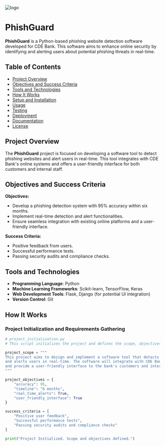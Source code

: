 ![logo](https://www.ghsystems.com/hubfs/Phishing-01.gif)

# PhishGuard

**PhishGuard** is a Python-based phishing website detection software developed for CDE Bank. This software aims to enhance online security by identifying and alerting users about potential phishing threats in real-time.

## Table of Contents

- [Project Overview](#project-overview)
- [Objectives and Success Criteria](#objectives-and-success-criteria)
- [Tools and Technologies](#tools-and-technologies)
- [How It Works](#how-it-works)
- [Setup and Installation](#setup-and-installation)
- [Usage](#usage)
- [Testing](#testing)
- [Deployment](#deployment)
- [Documentation](#documentation)
- [License](#license)

## Project Overview

The **PhishGuard** project is focused on developing a software tool to detect phishing websites and alert users in real-time. This tool integrates with CDE Bank's online systems and offers a user-friendly interface for both customers and internal staff.

## Objectives and Success Criteria

**Objectives:**
- Develop a phishing detection system with 95% accuracy within six months.
- Implement real-time detection and alert functionalities.
- Ensure seamless integration with existing online platforms and a user-friendly interface.

**Success Criteria:**
- Positive feedback from users.
- Successful performance tests.
- Passing security audits and compliance checks.

## Tools and Technologies

- **Programming Language**: Python
- **Machine Learning Frameworks**: Scikit-learn, TensorFlow, Keras
- **Web Development Tools**: Flask, Django (for potential UI integration)
- **Version Control**: Git

## How It Works

### Project Initialization and Requirements Gathering

```python
# project_initialization.py
# This script initializes the project and defines the scope, objectives, and tools.

project_scope = """
This project aims to design and implement a software tool that detects any website of phishing nature 
and alerts users in real-time. The software will integrate with CDE Bank's current online systems 
and provide a user-friendly interface to the bank's customers and internal staff.
"""

project_objectives = {
    "accuracy": 95,
    "timeline": "6 months",
    "real_time_alerts": True,
    "user_friendly_interface": True
}

success_criteria = [
    "Positive user feedback",
    "Successful performance tests",
    "Passing security audits and compliance checks"
]

print("Project Initialized. Scope and objectives defined.")
